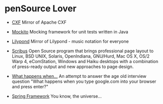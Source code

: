penSource Lover
================

- [CXF](https://github.com/apache/cxf) Mirror of Apache CXF

- [Mockito](https://github.com/mockito/mockito) Mocking framework for unit tests written in Java

- [Lilypond](https://github.com/lilypond/lilypond) Mirror of Lilypond - music notation for everyone

- [Scribus](https://github.com/scribusproject/scribus)  Open Source program that brings professional page layout to Linux, BSD UNIX, Solaris, OpenIndiana, GNU/Hurd, Mac OS X, OS/2 Warp 4, eComStation, Windows and Haiku desktops with a combination of press-ready output and new approaches to page design.

- [What happens when...](https://github.com/alex/what-happens-when) An attempt to answer the age old interview question "What happens when you type google.com into your browser and press enter?"

- [Spring Framework](https://github.com/spring-projects/spring-framework) You know, the universe...
